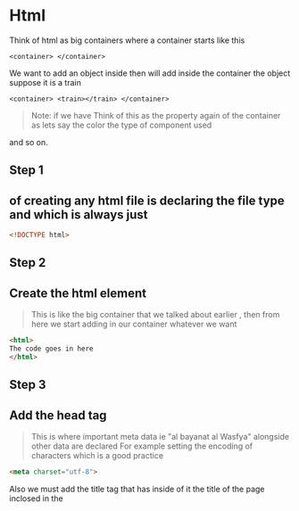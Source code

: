 # Html 
Think of html as big containers where a container starts like this 
```
<container> </container>
```

We want to add an object inside then will add inside the container the object suppose it is a train

```
<container> <train></train> </container>
```
> Note:
> if we have <container some-property="x"> Think of this as the property again of the container as lets say the color
> the type of component used

and so on.

## Step 1 
## of creating any html file is declaring the file type and which is always just 

```html 
<!DOCTYPE html>
```

## Step 2
## Create the html element 
> This is like the big container that we talked about earlier , then from here we start adding in our container whatever we want 

```html 
<html>
The code goes in here
</html>
```

## Step 3
## Add the head tag
> This is where important meta data ie "al bayanat al Wasfya" alongside other data are declared
> For example setting the encoding of characters which is a good practice 
```html 
<meta charset="utf-8">
```

Also we must add the title tag that has inside of it the title of the page inclosed in the <title> tag

## Step 4
## Body !
The body is where the information presented to the user will show ! 
